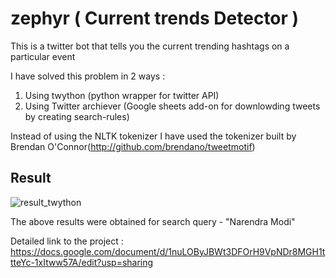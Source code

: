 # zephyr ( Current trends Detector )

This is a twitter bot that tells you the current trending hashtags on a particular event

I have solved this problem in 2 ways :

1) Using twython (python wrapper for twitter API)
2) Using Twitter archiever (Google sheets add-on for downlowding tweets by creating search-rules)

Instead of using the NLTK tokenizer I have used the tokenizer built by Brendan O'Connor(http://github.com/brendano/tweetmotif)

## Result

![result_twython](https://user-images.githubusercontent.com/17767383/28996969-14ef41a2-7a28-11e7-976d-a9dbf116ccfc.png)

The above results were obtained for search query - "Narendra Modi"

Detailed link to the project : https://docs.google.com/document/d/1nuLOByJBWt3DFOrH9VpNDr8MGH1ttteYc-1xItww57A/edit?usp=sharing
